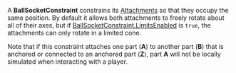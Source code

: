 A **BallSocketConstraint** constrains its [Attachments](https://developer.roblox.com/en-us/api-reference/class/Attachment) so that they occupy the same position. By default it allows both attachments to freely rotate about all of their axes, but if [BallSocketConstraint.LimitsEnabled](https://developer.roblox.com/en-us/api-reference/property/BallSocketConstraint/LimitsEnabled) is `true`, the attachments can only rotate in a limited cone.

Note that if this constraint attaches one part (**A**) to another part (**B**) that is anchored or connected to an anchored part (**Z**), part **A** will not be locally simulated when interacting with a player.